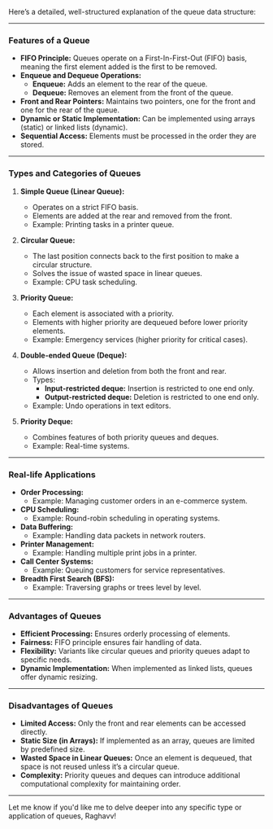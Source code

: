 Here’s a detailed, well-structured explanation of the queue data structure:

---

### **Features of a Queue**
- **FIFO Principle:** Queues operate on a First-In-First-Out (FIFO) basis, meaning the first element added is the first to be removed.
- **Enqueue and Dequeue Operations:**
  - **Enqueue:** Adds an element to the rear of the queue.
  - **Dequeue:** Removes an element from the front of the queue.
- **Front and Rear Pointers:** Maintains two pointers, one for the front and one for the rear of the queue.
- **Dynamic or Static Implementation:** Can be implemented using arrays (static) or linked lists (dynamic).
- **Sequential Access:** Elements must be processed in the order they are stored.
  
---

### **Types and Categories of Queues**
1. **Simple Queue (Linear Queue):**
   - Operates on a strict FIFO basis.
   - Elements are added at the rear and removed from the front.
   - Example: Printing tasks in a printer queue.

2. **Circular Queue:**
   - The last position connects back to the first position to make a circular structure.
   - Solves the issue of wasted space in linear queues.
   - Example: CPU task scheduling.

3. **Priority Queue:**
   - Each element is associated with a priority.
   - Elements with higher priority are dequeued before lower priority elements.
   - Example: Emergency services (higher priority for critical cases).

4. **Double-ended Queue (Deque):**
   - Allows insertion and deletion from both the front and rear.
   - Types:
     - **Input-restricted deque:** Insertion is restricted to one end only.
     - **Output-restricted deque:** Deletion is restricted to one end only.
   - Example: Undo operations in text editors.

5. **Priority Deque:**
   - Combines features of both priority queues and deques.
   - Example: Real-time systems.

---

### **Real-life Applications**
- **Order Processing:**
  - Example: Managing customer orders in an e-commerce system.
- **CPU Scheduling:**
  - Example: Round-robin scheduling in operating systems.
- **Data Buffering:**
  - Example: Handling data packets in network routers.
- **Printer Management:**
  - Example: Handling multiple print jobs in a printer.
- **Call Center Systems:**
  - Example: Queuing customers for service representatives.
- **Breadth First Search (BFS):**
  - Example: Traversing graphs or trees level by level.

---

### **Advantages of Queues**
- **Efficient Processing:** Ensures orderly processing of elements.
- **Fairness:** FIFO principle ensures fair handling of data.
- **Flexibility:** Variants like circular queues and priority queues adapt to specific needs.
- **Dynamic Implementation:** When implemented as linked lists, queues offer dynamic resizing.

---

### **Disadvantages of Queues**
- **Limited Access:** Only the front and rear elements can be accessed directly.
- **Static Size (in Arrays):** If implemented as an array, queues are limited by predefined size.
- **Wasted Space in Linear Queues:** Once an element is dequeued, that space is not reused unless it’s a circular queue.
- **Complexity:** Priority queues and deques can introduce additional computational complexity for maintaining order.

---

Let me know if you'd like me to delve deeper into any specific type or application of queues, Raghavv!
